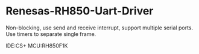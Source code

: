 # Renesas-RH850-Uart-Driver
Non-blocking, use send and receive interrupt, support multiple serial ports. 
Use timers to separate single frame.

IDE:CS+
MCU:RH850F1K
